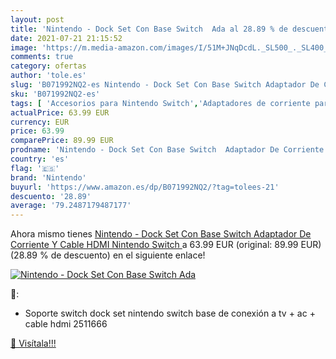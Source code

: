 ```yaml
---
layout: post
title: 'Nintendo - Dock Set Con Base Switch  Ada al 28.89 % de descuento'
date: 2021-07-21 21:15:52
image: 'https://m.media-amazon.com/images/I/51M+JNqDcdL._SL500_._SL400_.jpg'
comments: true
category: ofertas
author: 'tole.es'
slug: 'B071992NQ2-es Nintendo - Dock Set Con Base Switch Adaptador De Corriente...'
sku: 'B071992NQ2-es'
tags: [ 'Accesorios para Nintendo Switch','Adaptadores de corriente para Nintendo Switch','Cables y adaptadores de corriente para Nintendo Switch','Hardware y juegos para Nintendo Switch','Videojuegos','nintendo','switch', ]
actualPrice: 63.99 EUR
currency: EUR
price: 63.99
comparePrice: 89.99 EUR
prodname: 'Nintendo - Dock Set Con Base Switch  Adaptador De Corriente Y Cable HDMI  Nintendo Switch '
country: 'es'
flag: '🇪🇸'
brand: 'Nintendo'
buyurl: 'https://www.amazon.es/dp/B071992NQ2/?tag=tolees-21'
descuento: '28.89'
average: '79.2487179487177'
---
```


Ahora mismo tienes [Nintendo - Dock Set Con Base Switch  Adaptador De Corriente Y Cable HDMI  Nintendo Switch ](https://www.amazon.es/dp/B071992NQ2/?tag=tolees-21) a 63.99 EUR (original: 89.99 EUR) (28.89 %  de descuento) en el siguiente enlace!

[![Nintendo - Dock Set Con Base Switch  Ada](https://m.media-amazon.com/images/I/51M+JNqDcdL._SL500_._SL400_.jpg)](https://www.amazon.es/dp/B071992NQ2/?tag=tolees-21)

🔎:

- Soporte switch dock set nintendo switch base de conexión a tv + ac + cable hdmi 2511666

[🛒 Visítala!!!](https://www.amazon.es/dp/B071992NQ2/?tag=tolees-21)

